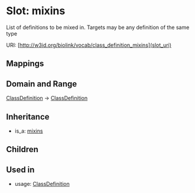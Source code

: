 # Slot: mixins


List of definitions to be mixed in. Targets may be any definition of the same type

URI: [http://w3id.org/biolink/vocab/class_definition_mixins](slot_uri)
## Mappings

## Domain and Range

[ClassDefinition](ClassDefinition.md) -> [ClassDefinition](ClassDefinition.md)
## Inheritance

 *  is_a: [mixins](mixins.md)
## Children

## Used in

 *  usage: [ClassDefinition](ClassDefinition.md)
